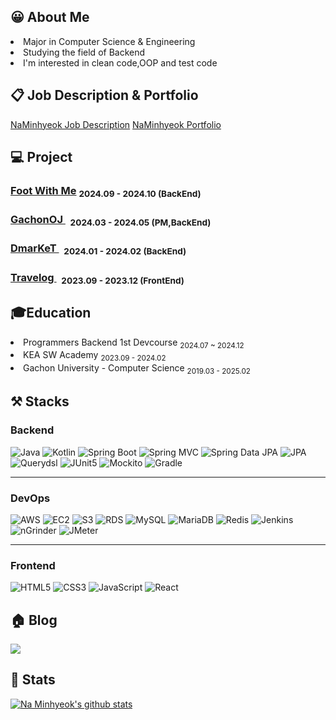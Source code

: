 ## 😀 About Me
<p>
<li>Major in Computer Science & Engineering</li>
<li>Studying the field of Backend</li>
<li>I'm interested in clean code,OOP and test code</li>
</p>

## 📋 Job Description & Portfolio
<a href = "https://almondine-bolt-1cd.notion.site/13d8fce1836b80a590c1ebf8e6dc5e91?pvs=74">NaMinhyeok Job Description</a>
<a href = "https://almondine-bolt-1cd.notion.site/5a674683ca194f46bbe698f5ec852067?pvs=74">NaMinhyeok Portfolio</a>
## 💻 Project
<p>
<h3><a href = "https://github.com/prgrms-be-devcourse/NBE1_2_Team04"> Foot With Me</a> <sub> 2024.09 - 2024.10 (BackEnd) </sub></h3>
<h3><a href="https://github.com/NaMinhyeok/GachonOJ-Backend"> GachonOJ </a> &nbsp; <sub> 2024.03 - 2024.05 (PM,BackEnd) </sub></h3>
<h3><a href="https://github.com/NaMinhyeok/dmarket-back"> DmarKeT </a> &nbsp; <sub> 2024.01 - 2024.02 (BackEnd)</sub></h3>
<h3> <a href="https://github.com/NaMinhyeok/Travelog-front"> Travelog </a> &nbsp; <sub> 2023.09 - 2023.12 (FrontEnd)</sub> </h3>

[//]: # (## Award)

[//]: # (<p>)
[//]: # (</p>)
[//]: # ()
[//]: # (<br>)


[//]: # (## Certificate)

[//]: # (<p>)

[//]: # (</p>)

## 🎓Education 
<p>
<li> Programmers Backend 1st Devcourse <sub> 2024.07 ~ 2024.12 </sub> </li>
<li> KEA SW Academy <sub> 2023.09 - 2024.02 </sub>  </li>
<li> Gachon University - Computer Science <sub> 2019.03 - 2025.02 </sub>  </li>
</p>


[//]: # (##  Experience)

[//]: # (<p>)

[//]: # (</p>)

[//]: # ()
[//]: # (<br>)


## ⚒️ Stacks

### Backend
![Java](https://img.shields.io/badge/Java-ED8B00?style=for-the-badge&logo=java&logoColor=white)
![Kotlin](https://img.shields.io/badge/Kotlin-0095D5?style=for-the-badge&logo=kotlin&logoColor=white)
![Spring Boot](https://img.shields.io/badge/Spring%20Boot-6DB33F?style=for-the-badge&logo=springboot&logoColor=white)
![Spring MVC](https://img.shields.io/badge/Spring%20MVC-6DB33F?style=for-the-badge&logo=spring&logoColor=white)
![Spring Data JPA](https://img.shields.io/badge/Spring%20Data%20JPA-6DB33F?style=for-the-badge&logo=spring&logoColor=white)
![JPA](https://img.shields.io/badge/JPA-6DB33F?style=for-the-badge&logo=hibernate&logoColor=white)
![Querydsl](https://img.shields.io/badge/Querydsl-FF4088?style=for-the-badge&logo=graphql&logoColor=white)
![JUnit5](https://img.shields.io/badge/JUnit5-25A162?style=for-the-badge&logo=junit5&logoColor=white)
![Mockito](https://img.shields.io/badge/Mockito-2C2255?style=for-the-badge&logo=mockito&logoColor=white)
![Gradle](https://img.shields.io/badge/Gradle-02303A?style=for-the-badge&logo=gradle&logoColor=white)

---

### DevOps
![AWS](https://img.shields.io/badge/AWS-232F3E?style=for-the-badge&logo=amazonaws&logoColor=white)
![EC2](https://img.shields.io/badge/EC2-FF9900?style=for-the-badge&logo=amazonec2&logoColor=white)
![S3](https://img.shields.io/badge/S3-569A31?style=for-the-badge&logo=amazons3&logoColor=white)
![RDS](https://img.shields.io/badge/RDS-527FFF?style=for-the-badge&logo=amazonrds&logoColor=white)
![MySQL](https://img.shields.io/badge/MySQL-4479A1?style=for-the-badge&logo=mysql&logoColor=white)
![MariaDB](https://img.shields.io/badge/MariaDB-003545?style=for-the-badge&logo=mariadb&logoColor=white)
![Redis](https://img.shields.io/badge/Redis-DC382D?style=for-the-badge&logo=redis&logoColor=white)
![Jenkins](https://img.shields.io/badge/Jenkins-D24939?style=for-the-badge&logo=jenkins&logoColor=white)
![nGrinder](https://img.shields.io/badge/nGrinder-0080FF?style=for-the-badge&logo=apachejmeter&logoColor=white)
![JMeter](https://img.shields.io/badge/JMeter-D22128?style=for-the-badge&logo=apachejmeter&logoColor=white)

---

### Frontend
![HTML5](https://img.shields.io/badge/HTML5-E34F26?style=for-the-badge&logo=html5&logoColor=white)
![CSS3](https://img.shields.io/badge/CSS3-1572B6?style=for-the-badge&logo=css3&logoColor=white)
![JavaScript](https://img.shields.io/badge/JavaScript-F7DF1E?style=for-the-badge&logo=javascript&logoColor=black)
![React](https://img.shields.io/badge/React-61DAFB?style=for-the-badge&logo=react&logoColor=black)
## 🏠 Blog
<a href="https://velog.io/@naminhyeok"><img src="https://velog-readme-stats.vercel.app/api?name=naminhyeok"/></a>
## 🎲 Stats
[![Na Minhyeok's github stats](https://github-readme-stats.vercel.app/api?username=Naminhyeok)](https://github.com/naminhyeok/github-readme-stats)
